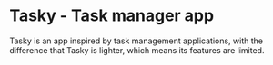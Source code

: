# Tasky - Task manager app

Tasky is an app inspired by task management applications, with the difference that Tasky is lighter, which means its features are limited.